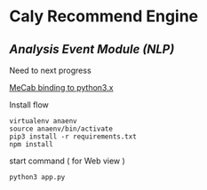 Caly Recommend Engine 
=========

***Analysis Event Module (NLP)***
---

Need to next progress

[MeCab binding to python3.x](https://bitbucket.org/eunjeon/mecab-python-0.996)

Install flow

```
virtualenv anaenv
source anaenv/bin/activate
pip3 install -r requirements.txt
npm install
```

start command ( for Web view )

```
python3 app.py
```


